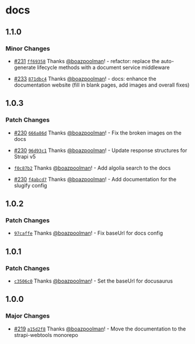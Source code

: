 # docs

## 1.1.0

### Minor Changes

- [#231](https://github.com/pluginpal/strapi-webtools/pull/231) [`ff69358`](https://github.com/pluginpal/strapi-webtools/commit/ff693580b238ae9ab8bcdf9c7f931dcf8636ccce) Thanks [@boazpoolman](https://github.com/boazpoolman)! - refactor: replace the auto-generate lifecycle methods with a document service middleware

- [#233](https://github.com/pluginpal/strapi-webtools/pull/233) [`871dbc4`](https://github.com/pluginpal/strapi-webtools/commit/871dbc455c65da752da5396841329e3a139d9f62) Thanks [@boazpoolman](https://github.com/boazpoolman)! - docs: enhance the documentation website (fill in blank pages, add images and overall fixes)

## 1.0.3

### Patch Changes

- [#230](https://github.com/pluginpal/strapi-webtools/pull/230) [`666a86d`](https://github.com/pluginpal/strapi-webtools/commit/666a86d57c9ee4a0d77245a64a80458ed0968396) Thanks [@boazpoolman](https://github.com/boazpoolman)! - Fix the broken images on the docs

- [#230](https://github.com/pluginpal/strapi-webtools/pull/230) [`96d93c1`](https://github.com/pluginpal/strapi-webtools/commit/96d93c1ec19e91046f8ab616a6c8c79a75042893) Thanks [@boazpoolman](https://github.com/boazpoolman)! - Update response structures for Strapi v5

- [`f0c87b2`](https://github.com/pluginpal/strapi-webtools/commit/f0c87b242d12e381464b4401d7c80af14269b645) Thanks [@boazpoolman](https://github.com/boazpoolman)! - Add algolia search to the docs

- [#230](https://github.com/pluginpal/strapi-webtools/pull/230) [`f4abcd7`](https://github.com/pluginpal/strapi-webtools/commit/f4abcd7bae56c8088a63bb0700e627d5d5e5334e) Thanks [@boazpoolman](https://github.com/boazpoolman)! - Add documentation for the slugify config

## 1.0.2

### Patch Changes

- [`97caffe`](https://github.com/pluginpal/strapi-webtools/commit/97caffeccbe70a66319ad9e1d84dca9d8ff1e46e) Thanks [@boazpoolman](https://github.com/boazpoolman)! - Fix baseUrl for docs config

## 1.0.1

### Patch Changes

- [`c3506c0`](https://github.com/pluginpal/strapi-webtools/commit/c3506c0d716260fce4731e653e21a1abe22f3a91) Thanks [@boazpoolman](https://github.com/boazpoolman)! - Set the baseUrl for docusaurus

## 1.0.0

### Major Changes

- [#219](https://github.com/pluginpal/strapi-webtools/pull/219) [`a15d2f8`](https://github.com/pluginpal/strapi-webtools/commit/a15d2f84527efb2f0a0cf659d768027232efc126) Thanks [@boazpoolman](https://github.com/boazpoolman)! - Move the documentation to the strapi-webtools monorepo
